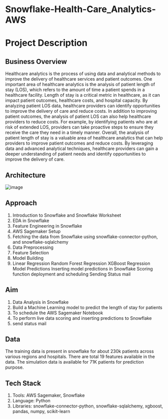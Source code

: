 # Snowflake-Health-Care_Analytics-AWS

# Project Description

## Business Overview

Healthcare analytics is the process of using data and analytical methods to improve the delivery of healthcare services and patient outcomes. One important area of healthcare analytics is the analysis of patient length of stay (LOS), which refers to the amount of time a patient spends in a healthcare facility.
Length of stay is a critical metric in healthcare, as it can impact patient outcomes, healthcare costs, and hospital capacity. By analyzing patient LOS data, healthcare providers can identify opportunities to improve the delivery of care and reduce costs.
In addition to improving patient outcomes, the analysis of patient LOS can also help healthcare providers to reduce costs. For example, by identifying patients who are at risk of extended LOS, providers can take proactive steps to ensure they receive the care they need in a timely manner.
Overall, the analysis of patient length of stay is a valuable area of healthcare analytics that can help providers to improve patient outcomes and reduce costs. By leveraging data and advanced analytical techniques, healthcare providers can gain a deeper understanding of patient needs and identify opportunities to improve the delivery of care.

## Architecture
![image](https://user-images.githubusercontent.com/31154710/231046153-7796205c-393c-4b41-b475-6874c40e3fce.png)

## Approach

1. Introduction to Snowflake and Snowflake Worksheet
2. EDA in Snowflake
3. Feature Engineering in Snowflake
4. AWS Sagemaker Setup
5. Fetching the data from Snowflake using snowflake-connector-python, and snowflake-sqlalchemy
6. Data Preprocessing
7. Feature Selection
8. Model Building
9. Linear Regression
Random Forest Regression
XGBoost Regression
Model Predictions
Inserting model predictions in Snowflake
Scoring function deployment and scheduling
Sending Status mail

## Aim

1. Data Analysis in Snowflake
2. Build a Machine Learning model to predict the length of stay for patients
3. To schedule the AWS Sagemaker Notebook
4. To perform live data scoring and inserting predictions to Snowflake
5. send status mail

## Data

The training data is present in snowflake for about 230k patients across various regions and hospitals. There are total 19 features available in the data.
The simulation data is available for 71K patients for prediction purpose. 

## Tech Stack

1. Tools: AWS Sagemaker, Snowflake
2. Language: Python
3. Libraries: snowflake-connector-python, snowflake-sqlalchemy, xgboost, pandas, numpy, scikit-learn
